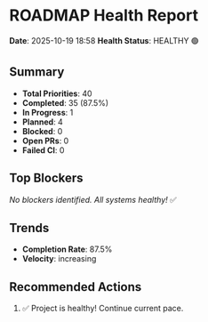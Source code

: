 # ROADMAP Health Report

**Date**: 2025-10-19 18:58
**Health Status**: HEALTHY 🟢

## Summary

- **Total Priorities**: 40
- **Completed**: 35 (87.5%)
- **In Progress**: 1
- **Planned**: 4
- **Blocked**: 0
- **Open PRs**: 0
- **Failed CI**: 0

## Top Blockers

_No blockers identified. All systems healthy!_ ✅

## Trends

- **Completion Rate**: 87.5%
- **Velocity**: increasing

## Recommended Actions

1. ✅ Project is healthy! Continue current pace.
